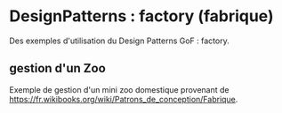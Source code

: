 # DesignPatterns : factory (fabrique)
Des exemples d'utilisation du Design Patterns GoF : factory.

## gestion d'un Zoo
Exemple de gestion d'un mini zoo domestique provenant de https://fr.wikibooks.org/wiki/Patrons_de_conception/Fabrique.
